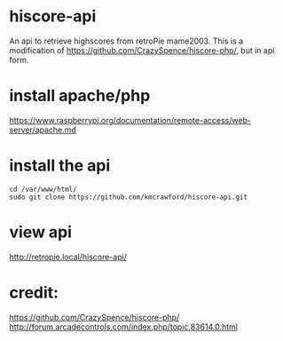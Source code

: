 # hiscore-api
An api to retrieve highscores from retroPie mame2003.  This is a modification of https://github.com/CrazySpence/hiscore-php/, but in api form.

# install apache/php
https://www.raspberrypi.org/documentation/remote-access/web-server/apache.md

# install the api
```
cd /var/www/html/
sudo git clone https://github.com/kmcrawford/hiscore-api.git
```

# view api
http://retropie.local/hiscore-api/

# credit:
https://github.com/CrazySpence/hiscore-php/ <br>
http://forum.arcadecontrols.com/index.php/topic,83614.0.html

